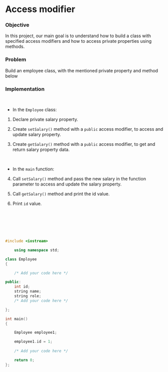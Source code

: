 # Access modifier


### Objective

In this project, our main goal is to understand how to build a class with specified access modifiers and how to access private properties using methods.

### Problem

Build an employee class, with the mentioned private property and method below

### Implementation
<br/>

- In the `Employee` class:

1. Declare private salary property.

2. Create `setSalary()` method with a `public` access modifier, to access and update salary property.

3. Create `getSalary()` method with a `public` access modifier, to get and return salary property data.

<br/>


- In the `main` function:

4. Call `setSalary()` method and pass the new salary in the function parameter to access and update the salary property.
   
5. Call `getSalary()` method and print the id value.

6. Print `id` value.
<br/>
<br/>

  
```cpp



#include <iostream>

    using namespace std;

class Employee
{

    /* Add your code here */

public:
    int id;
    string name;
    string role;
    /* Add your code here */

};

int main()
{

    Employee employee1;

    employee1.id = 1;
    
    /* Add your code here */

    return 0;
};

```

